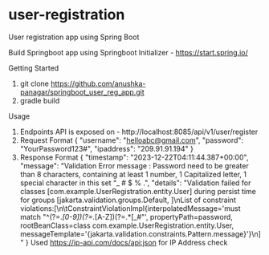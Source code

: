 # user-registration

User registration app using Spring Boot

Build Springboot app using Springboot Initializer - https://start.spring.io/

Getting Started
1. git clone https://github.com/anushka-panagar/springboot_user_reg_app.git
2. gradle build

Usage
1. Endpoints API is exposed on - http://localhost:8085/api/v1/user/register
2. Request Format {   "username": "helloabc@gmail.com",   "password": "YourPassword123#",   "ipaddress": "209.91.91.194" } 
3. Response Format { "timestamp": "2023-12-22T04:11:44.387+00:00", "message": "Validation Error message : Password need to be greater than 8 characters, containing at least 1 number, 1 Capitalized letter, 1 special character in this set “_ # $ % .", "details": "Validation failed for classes [com.example.UserRegistration.entity.User] during persist time for groups [jakarta.validation.groups.Default, ]\nList of constraint violations:[\n\tConstraintViolationImpl{interpolatedMessage='must match \"^(?=.*[0-9])(?=.*[A-Z])(?=.*[_#$%\\\\.]).{8,}$\"', propertyPath=password, rootBeanClass=class com.example.UserRegistration.entity.User, messageTemplate='{jakarta.validation.constraints.Pattern.message}'}\n]" } Used https://ip-api.com/docs/api:json for IP Address check
 

